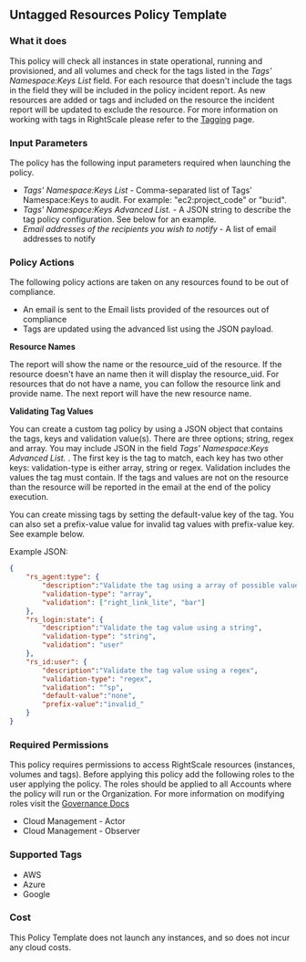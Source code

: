 ## Untagged Resources Policy Template

### What it does

This policy will check all instances in state operational, running and provisioned, and all volumes and check for the tags listed in the *Tags' Namespace:Keys List* field.  For each resource that doesn't include the tags in the field they will be included in the policy incident report.   As new resources are added or tags and included on the resource the incident report will be updated to exclude the resource.  For more information on working with tags in RightScale please refer to the [Tagging](/cm/rs101/tagging.html#what-is-a-tag-) page.

### Input Parameters

The policy has the following input parameters required when launching the policy.

- *Tags' Namespace:Keys List* - Comma-separated list of Tags' Namespace:Keys to audit. For example: \"ec2:project_code\" or \"bu:id\".
- *Tags' Namespace:Keys Advanced List.* - A JSON string to describe the tag policy configuration.  See below for an example.
- *Email addresses of the recipients you wish to notify* - A list of email addresses to notify

### Policy Actions

The following policy actions are taken on any resources found to be out of compliance.

- An email is sent to the Email lists provided of the resources out of compliance
- Tags are updated using the advanced list using the JSON payload.


**Resource Names**

The report will show the name or the resource_uid of the resource.  If the resource doesn't have an  name then it will display the resource_uid.  For resources that do not have a name, you can follow the resource link and provide name.  The next report will have the new resource name.   

**Validating Tag Values**

You can create a custom tag policy by using a JSON object that contains the tags, keys and validation value(s).  There are three options; string, regex and array.  You may include JSON in the field *Tags' Namespace:Keys Advanced List.* .  The first key is the tag to match, each key has two other keys: validation-type is either array, string or regex.  Validation includes the values the tag must contain.  If the tags and values are not on the resource than the resource will be reported in the email at the end of the policy execution.

You can create missing tags by setting the default-value key of the tag. You can also set a prefix-value value for invalid tag values with prefix-value key. See example below.  

Example JSON:
```json
{
	"rs_agent:type": {
		"description":"Validate the tag using a array of possible values",
		"validation-type": "array",
		"validation": ["right_link_lite", "bar"]
	},
	"rs_login:state": {
		"description":"Validate the tag value using a string",		
		"validation-type": "string",
		"validation": "user"
	},
	"rs_id:user": {
		"description":"Validate the tag value using a regex",		
		"validation-type": "regex",
		"validation": "^sp",
		"default-value":"none",
		"prefix-value":"invalid_"
	}
}
```

### Required Permissions

This policy requires permissions to access RightScale resources (instances, volumes and tags).  Before applying this policy add the following roles to the user applying the policy.  The roles should be applied to all Accounts where the policy will run or the Organization. For more information on modifying roles visit the [Governance Docs](https://docs.rightscale.com/cm/ref/user_roles.html)

- Cloud Management - Actor
- Cloud Management - Observer


### Supported Tags

- AWS
- Azure
- Google

### Cost

This Policy Template does not launch any instances, and so does not incur any cloud costs.

